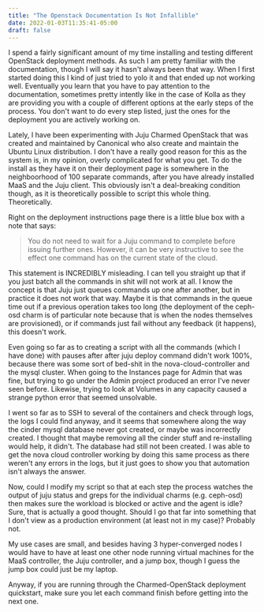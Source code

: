```yaml
---
title: "The Openstack Documentation Is Not Infallible"
date: 2022-01-03T11:35:41-05:00
draft: false
---
```

I spend a fairly significant amount of my time installing and testing different OpenStack deployment methods. As
such I am pretty familiar with the documentation, though I will say it hasn't always been that way. When I first
started doing this I kind of just tried to yolo it and that ended up not working well. Eventually you learn that
you have to pay attention to the documentation, sometimes pretty intently like in the case of Kolla as they are
providing you with a couple of different options at the early steps of the process. You don't want to do every
step listed, just the ones for the deployment you are actively working on.

Lately, I have been experimenting with Juju Charmed OpenStack that was created and maintained by Canonical who
also create and maintain the Ubuntu Linux distribution. I don't have a really good reason for this as the system
is, in my opinion, overly complicated for what you get. To do the install as they have it on their deployment
page is somewhere in the neighboorhood of 100 separate commands, after you have already installed MaaS and the
Juju client. This obviously isn't a deal-breaking condition though, as it is theoretically possible to script
this whole thing. Theoretically.

Right on the deployment instructions page there is a little blue box with a note that says:

> You do not need to wait for a Juju command to complete before issuing further ones. However, it can be very
instructive to see the effect one command has on the current state of the cloud.

This statement is INCREDIBLY misleading. I can tell you straight up that if you just batch all the commands in
shit will not work at all. I know the concept is that Juju just queues commands up one after another, but in
practice it does not work that way. Maybe it is that commands in the queue time out if a previous operation
takes too long (the deployment of the ceph-osd charm is of particular note because that is when the nodes
themselves are provisioned), or if commands just fail without any feedback (it happens), this doesn't work.

Even going so far as to creating a script with all the commands (which I have done) with pauses after after juju
deploy command didn't work 100%, because there was some sort of bed-shit in the nova-cloud-controller and the
mysql cluster. When going to the Instances page for Admin that was fine, but trying to go under the Admin
project produced an error I've never seen before. Likewise, trying to look at Volumes in any capacity caused a
strange python error that seemed unsolvable.

I went so far as to SSH to several of the containers and check through logs, the logs I could find anyway, and
it seems that somewhere along the way the cinder mysql database never got created, or maybe was incorrectly
created. I thought that maybe removing all the cinder stuff and re-installing would help, it didn't. The
database had still not been created. I was able to get the nova cloud controller working by doing this same
process as there weren't any errors in the logs, but it just goes to show you that automation isn't always the
answer.

Now, could I modify my script so that at each step the process watches the output of juju status and greps for
the individual charms (e.g. ceph-osd) then makes sure the workload is blocked or active and the agent is idle?
Sure, that is actually a good thought. Should I go that far into something that I don't view as a production
environment (at least not in my case)? Probably not.

My use cases are small, and besides having 3 hyper-converged nodes I would have to have at least one other node
running virtual machines for the MaaS controller, the Juju controller, and a jump box, though I guess the jump
box could just be my laptop.

Anyway, if you are running through the Charmed-OpenStack deployment quickstart, make sure you let each command
finish before getting into the next one.
